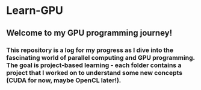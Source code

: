 # Learn-GPU

## Welcome to my GPU programming journey!

### This repository is a log for my progress as I dive into the fascinating world of parallel computing and GPU programming. The goal is project-based learning - each folder contains a project that I worked on to understand some new concepts (CUDA for now, maybe OpenCL later!).
